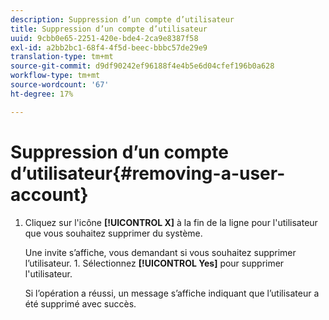 ```yaml
---
description: Suppression d’un compte d’utilisateur
title: Suppression d’un compte d’utilisateur
uuid: 9cbb0e65-2251-420e-bde4-2ca9e8387f58
exl-id: a2bb2bc1-68f4-4f5d-beec-bbbc57de29e9
translation-type: tm+mt
source-git-commit: d9df90242ef96188f4e4b5e6d04cfef196b0a628
workflow-type: tm+mt
source-wordcount: '67'
ht-degree: 17%

---
```


# Suppression d’un compte d’utilisateur{#removing-a-user-account}

1. Cliquez sur l&#39;icône **[!UICONTROL X]** à la fin de la ligne pour l&#39;utilisateur que vous souhaitez supprimer du système.

   Une invite s’affiche, vous demandant si vous souhaitez supprimer l’utilisateur. 1. Sélectionnez **[!UICONTROL Yes]** pour supprimer l&#39;utilisateur.

   Si l’opération a réussi, un message s’affiche indiquant que l’utilisateur a été supprimé avec succès.
